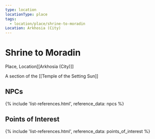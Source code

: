 ```yaml
---
type: location
locationType: place
tags:
  - location/place/shrine-to-moradin
Location: Arkhosia (City)
---
```

# Shrine to Moradin
Place, <span class="dataview inline-field"><span class="inline-field-key">Location</span><span class="inline-field-value">[[Arkhosia (City)]]</span></span>

A section of the [[Temple of the Setting Sun]]

## NPCs
{% include 'list-references.html', reference_data: npcs %}

## Points of Interest
{% include 'list-references.html', reference_data: points_of_interest %}
